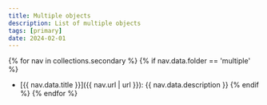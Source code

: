 ```yaml
---
title: Multiple objects
description: List of multiple objects
tags: [primary]
date: 2024-02-01
---
```


{% for nav in collections.secondary %}
{% if nav.data.folder == 'multiple' %}
- [{{ nav.data.title }}]({{ nav.url | url }}): {{ nav.data.description }}
{% endif %}
{% endfor %}